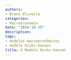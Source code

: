```yaml
---
authors:
- Breno Oliveira
categories:
- Macroeconomia
date: "2024-10-15"
description: 
tags:
- modelos macroeconômicos
- modelo hicks-hansen
title: O Modelo Hicks-Hansen
---
```


